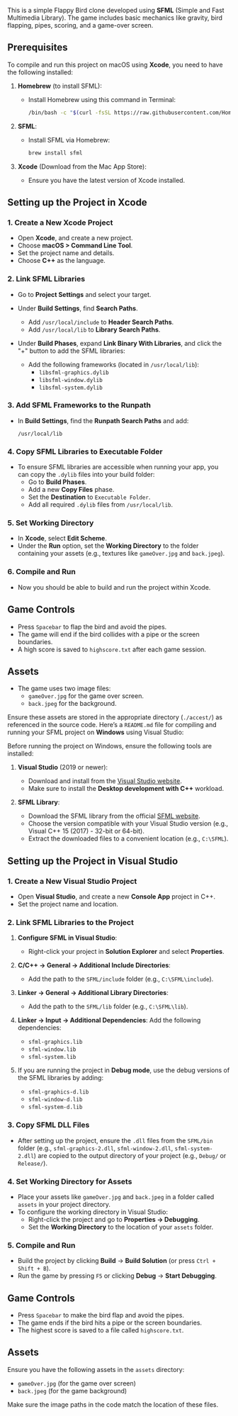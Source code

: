 
This is a simple Flappy Bird clone developed using **SFML** (Simple and Fast Multimedia Library). The game includes basic mechanics like gravity, bird flapping, pipes, scoring, and a game-over screen.

## Prerequisites

To compile and run this project on macOS using **Xcode**, you need to have the following installed:

1. **Homebrew** (to install SFML):
   - Install Homebrew using this command in Terminal:
     ```bash
     /bin/bash -c "$(curl -fsSL https://raw.githubusercontent.com/Homebrew/install/HEAD/install.sh)"
     ```

2. **SFML**:
   - Install SFML via Homebrew:
     ```bash
     brew install sfml
     ```

3. **Xcode** (Download from the Mac App Store):
   - Ensure you have the latest version of Xcode installed.

## Setting up the Project in Xcode

### 1. Create a New Xcode Project
- Open **Xcode**, and create a new project.
- Choose **macOS > Command Line Tool**.
- Set the project name and details.
- Choose **C++** as the language.

### 2. Link SFML Libraries
- Go to **Project Settings** and select your target.
- Under **Build Settings**, find **Search Paths**.
  - Add `/usr/local/include` to **Header Search Paths**.
  - Add `/usr/local/lib` to **Library Search Paths**.

- Under **Build Phases**, expand **Link Binary With Libraries**, and click the "+" button to add the SFML libraries:
  - Add the following frameworks (located in `/usr/local/lib`):
    - `libsfml-graphics.dylib`
    - `libsfml-window.dylib`
    - `libsfml-system.dylib`

### 3. Add SFML Frameworks to the Runpath
- In **Build Settings**, find the **Runpath Search Paths** and add:
  ```
  /usr/local/lib
  ```

### 4. Copy SFML Libraries to Executable Folder
- To ensure SFML libraries are accessible when running your app, you can copy the `.dylib` files into your build folder:
  - Go to **Build Phases**.
  - Add a new **Copy Files** phase.
  - Set the **Destination** to `Executable Folder`.
  - Add all required `.dylib` files from `/usr/local/lib`.

### 5. Set Working Directory
- In **Xcode**, select **Edit Scheme**.
- Under the **Run** option, set the **Working Directory** to the folder containing your assets (e.g., textures like `gameOver.jpg` and `back.jpeg`).

### 6. Compile and Run
- Now you should be able to build and run the project within Xcode.

## Game Controls
- Press `Spacebar` to flap the bird and avoid the pipes.
- The game will end if the bird collides with a pipe or the screen boundaries.
- A high score is saved to `highscore.txt` after each game session.

## Assets
- The game uses two image files:
  - `gameOver.jpg` for the game over screen.
  - `back.jpeg` for the background.
  
Ensure these assets are stored in the appropriate directory (`./accest/`) as referenced in the source code.
Here’s a `README.md` file for compiling and running your SFML project on **Windows** using Visual Studio:


Before running the project on Windows, ensure the following tools are installed:

1. **Visual Studio** (2019 or newer):
   - Download and install from the [Visual Studio website](https://visualstudio.microsoft.com/).
   - Make sure to install the **Desktop development with C++** workload.

2. **SFML Library**:
   - Download the SFML library from the official [SFML website](https://www.sfml-dev.org/download.php).
   - Choose the version compatible with your Visual Studio version (e.g., Visual C++ 15 (2017) - 32-bit or 64-bit).
   - Extract the downloaded files to a convenient location (e.g., `C:\SFML`).

## Setting up the Project in Visual Studio

### 1. Create a New Visual Studio Project
- Open **Visual Studio**, and create a new **Console App** project in C++.
- Set the project name and location.

### 2. Link SFML Libraries to the Project
1. **Configure SFML in Visual Studio**:
   - Right-click your project in **Solution Explorer** and select **Properties**.

2. **C/C++ → General → Additional Include Directories**:
   - Add the path to the `SFML/include` folder (e.g., `C:\SFML\include`).

3. **Linker → General → Additional Library Directories**:
   - Add the path to the `SFML/lib` folder (e.g., `C:\SFML\lib`).

4. **Linker → Input → Additional Dependencies**:
   Add the following dependencies:
   - `sfml-graphics.lib`
   - `sfml-window.lib`
   - `sfml-system.lib`

5. If you are running the project in **Debug mode**, use the debug versions of the SFML libraries by adding:
   - `sfml-graphics-d.lib`
   - `sfml-window-d.lib`
   - `sfml-system-d.lib`

### 3. Copy SFML DLL Files
- After setting up the project, ensure the `.dll` files from the `SFML/bin` folder (e.g., `sfml-graphics-2.dll`, `sfml-window-2.dll`, `sfml-system-2.dll`) are copied to the output directory of your project (e.g., `Debug/` or `Release/`).

### 4. Set Working Directory for Assets
- Place your assets like `gameOver.jpg` and `back.jpeg` in a folder called `assets` in your project directory.
- To configure the working directory in Visual Studio:
  - Right-click the project and go to **Properties → Debugging**.
  - Set the **Working Directory** to the location of your `assets` folder.

### 5. Compile and Run
- Build the project by clicking **Build** → **Build Solution** (or press `Ctrl + Shift + B`).
- Run the game by pressing `F5` or clicking **Debug** → **Start Debugging**.

## Game Controls
- Press `Spacebar` to make the bird flap and avoid the pipes.
- The game ends if the bird hits a pipe or the screen boundaries.
- The highest score is saved to a file called `highscore.txt`.

## Assets
Ensure you have the following assets in the `assets` directory:
- `gameOver.jpg` (for the game over screen)
- `back.jpeg` (for the game background)

Make sure the image paths in the code match the location of these files.
